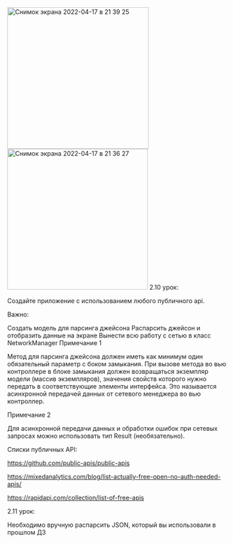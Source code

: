 <img width="323" alt="Снимок экрана 2022-04-17 в 21 39 25" src="https://user-images.githubusercontent.com/62894376/163724012-28f53cc6-1789-4a6e-8891-93fd80e76ae3.png">
<img width="321" alt="Снимок экрана 2022-04-17 в 21 36 27" src="https://user-images.githubusercontent.com/62894376/163724014-be2147d5-49c1-412f-91ef-9b3747d875be.png">
2.10 урок:

Создайте приложение с использованием любого публичного api.

Важно:

Создать модель для парсинга джейсона
Распарсить джейсон и отобразить данные на экране
Вынести всю работу с сетью в класс NetworkManager
Примечание 1

Метод для парсинга джейсона должен иметь как минимум один обязательный параметр с боком замыкания. При вызове метода во вью контроллере в блоке замыкания должен возвращаться экземпляр модели (массив экземпляров), значения свойств которого нужно передать в соответствующие элементы интерфейса. Это называется асинхронной передачей данных от сетевого менеджера во вью контроллер.

Примечание 2

Для асинхронной передачи данных и обработки ошибок при сетевых запросах можно использовать тип Result (необязательно).

Списки публичных API:

https://github.com/public-apis/public-apis

https://mixedanalytics.com/blog/list-actually-free-open-no-auth-needed-apis/

https://rapidapi.com/collection/list-of-free-apis


2.11 урок:

Необходимо вручную распарсить JSON, который вы использовали в прошлом ДЗ

